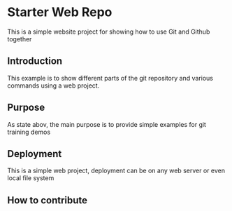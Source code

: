 # Starter Web Repo

This is a simple website project for showing how to use Git and Github together

## Introduction

This example is to show different parts of the git repository and various commands using a web project.

## Purpose

As state abov, the main purpose is to provide simple examples for git training demos

## Deployment

This is a simple web project, deployment can be on any web server or even local file system

## How to contribute